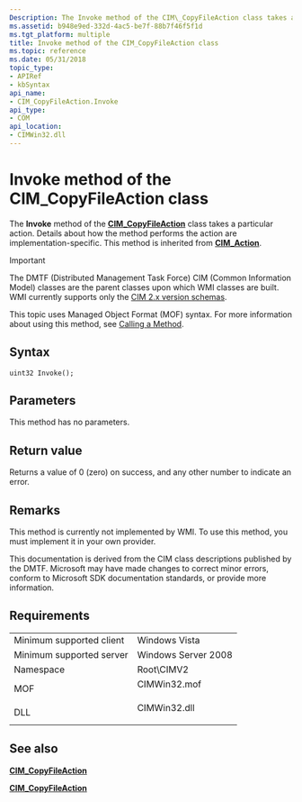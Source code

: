 ```yaml
---
Description: The Invoke method of the CIM\_CopyFileAction class takes a particular action. Details about how the method performs the action are implementation-specific. This method is inherited from CIM\_Action.
ms.assetid: b948e9ed-332d-4ac5-be7f-88b7f46f5f1d
ms.tgt_platform: multiple
title: Invoke method of the CIM_CopyFileAction class
ms.topic: reference
ms.date: 05/31/2018
topic_type: 
- APIRef
- kbSyntax
api_name: 
- CIM_CopyFileAction.Invoke
api_type: 
- COM
api_location: 
- CIMWin32.dll
---
```


# Invoke method of the CIM\_CopyFileAction class

The **Invoke** method of the [**CIM\_CopyFileAction**](cim-copyfileaction.md) class takes a particular action. Details about how the method performs the action are implementation-specific. This method is inherited from [**CIM\_Action**](cim-action.md).

> [!IMPORTANT]
> The DMTF (Distributed Management Task Force) CIM (Common Information Model) classes are the parent classes upon which WMI classes are built. WMI currently supports only the [CIM 2.x version schemas](https://dmtf.org/standards/cim/schemas).

 

This topic uses Managed Object Format (MOF) syntax. For more information about using this method, see [Calling a Method](/windows/desktop/WmiSdk/calling-a-method).

## Syntax


```mof
uint32 Invoke();
```



## Parameters

This method has no parameters.

## Return value

Returns a value of 0 (zero) on success, and any other number to indicate an error.

## Remarks

This method is currently not implemented by WMI. To use this method, you must implement it in your own provider.

This documentation is derived from the CIM class descriptions published by the DMTF. Microsoft may have made changes to correct minor errors, conform to Microsoft SDK documentation standards, or provide more information.

## Requirements



|                                     |                                                                                         |
|-------------------------------------|-----------------------------------------------------------------------------------------|
| Minimum supported client<br/> | Windows Vista<br/>                                                                |
| Minimum supported server<br/> | Windows Server 2008<br/>                                                          |
| Namespace<br/>                | Root\\CIMV2<br/>                                                                  |
| MOF<br/>                      | <dl> <dt>CIMWin32.mof</dt> </dl> |
| DLL<br/>                      | <dl> <dt>CIMWin32.dll</dt> </dl> |



## See also

<dl> <dt>

[**CIM\_CopyFileAction**](invoke-method-in-class-cim-copyfileaction.md)
</dt> <dt>

[**CIM\_CopyFileAction**](cim-copyfileaction.md)
</dt> </dl>

 

